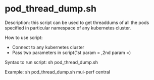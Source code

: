 # pod_thread_dump.sh
Description: this script can be used to get threaddums of all the pods specified in particular namespace of any kubernetes cluster.

How to use script:

  - Connect to any kubernetes cluster
  - Pass two parameters in script(1st param = <namespace>,2nd param =<region>)

Syntax to run script:
  sh pod_thread_dump.sh <namespace> <region>

Example:    sh pod_thread_dump.sh mui-perf central
